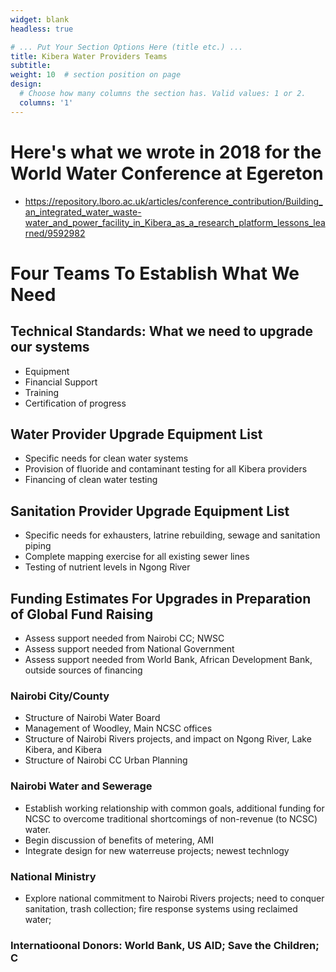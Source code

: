 ```yaml
---
widget: blank
headless: true

# ... Put Your Section Options Here (title etc.) ...
title: Kibera Water Providers Teams
subtitle:
weight: 10  # section position on page
design:
  # Choose how many columns the section has. Valid values: 1 or 2.
  columns: '1'
---
```


# Here's what we wrote in 2018 for the World Water Conference at Egereton
- https://repository.lboro.ac.uk/articles/conference_contribution/Building_an_integrated_water_waste-water_and_power_facility_in_Kibera_as_a_research_platform_lessons_learned/9592982

# Four Teams To Establish What We Need
## Technical Standards: What we need to upgrade our systems
  - Equipment
  - Financial Support
  - Training
  - Certification of progress
## Water Provider Upgrade Equipment List
- Specific needs for clean water systems
- Provision of fluoride and contaminant testing for all Kibera providers
- Financing of clean water testing
## Sanitation Provider Upgrade Equipment List
- Specific needs for exhausters, latrine rebuilding, sewage and sanitation piping
- Complete mapping exercise for all existing sewer lines
- Testing of nutrient levels in Ngong River
## Funding Estimates For Upgrades in Preparation of Global Fund Raising
- Assess support needed from Nairobi CC; NWSC
- Assess support needed from National Government
- Assess support needed from World Bank, African Development Bank, outside sources of financing
### Nairobi City/County
- Structure of Nairobi Water Board
- Management of Woodley, Main NCSC offices
- Structure of Nairobi Rivers projects, and impact on Ngong River, Lake Kibera, and Kibera
- Structure of Nairobi CC Urban Planning
### Nairobi Water and Sewerage
- Establish working relationship with common goals, additional funding for NCSC to overcome traditional shortcomings of non-revenue (to NCSC) water.
- Begin discussion of benefits of metering, AMI
- Integrate design for new waterreuse projects; newest technlogy
### National Ministry
- Explore national commitment to Nairobi Rivers projects; need to conquer sanitation, trash collection; fire response systems using reclaimed water;
### Internatioonal Donors: World Bank, US AID; Save the Children; C
